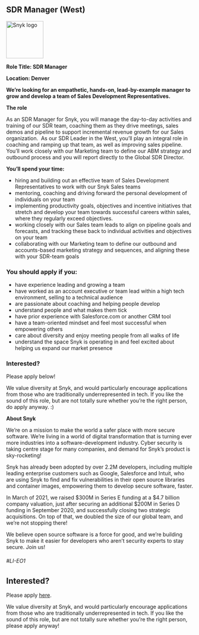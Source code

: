 SDR Manager (West)
---

<img src="https://res.cloudinary.com/snyk/image/upload/v1537345894/press-kit/brand/logo-black.png" width="100" alt="Snyk logo" />

<p><strong>Role Title: SDR Manager&nbsp;</strong></p>
<p><strong>Location: Denver</strong></p>
<p><strong>We’re looking for an empathetic, hands-on, lead-by-example manager to grow and develop a team of Sales Development Representatives.</strong></p>
<p><strong>The role</strong></p>
<p><span style="font-weight: 400;">As an SDR Manager for Snyk, you will manage the day-to-day activities and training of our SDR team, coaching them as they drive meetings, sales demos and pipeline to support incremental revenue growth for our Sales organization.&nbsp; As our SDR Leader in the West, you’ll play an integral role in coaching and ramping up that team, as well as improving sales pipeline. You’ll work closely with our Marketing team to define our ABM strategy and outbound process and you will report directly to the Global SDR Director.</span></p>
<p><strong>You’ll spend your time:</strong></p>
<ul>
<li style="font-weight: 400;"><span style="font-weight: 400;">hiring and building out an effective team of Sales Development Representatives to work with our Snyk Sales teams</span></li>
<li style="font-weight: 400;"><span style="font-weight: 400;">mentoring, coaching and driving forward the personal development of individuals on your team</span></li>
<li style="font-weight: 400;"><span style="font-weight: 400;">implementing productivity goals, objectives and incentive initiatives that stretch and develop your team towards successful careers within sales, where they regularly exceed objectives.&nbsp;</span></li>
<li style="font-weight: 400;"><span style="font-weight: 400;">working closely with our Sales team leads to align on pipeline goals and forecasts, and tracking these back to individual activities and objectives on your team</span></li>
<li style="font-weight: 400;"><span style="font-weight: 400;">collaborating with our Marketing team to define our outbound and accounts-based marketing strategy and sequences, and aligning these with your SDR-team goals</span></li>
</ul>
<h3><strong>You should apply if you:</strong></h3>
<ul>
<li style="font-weight: 400;"><span style="font-weight: 400;">have experience leading and growing a team</span></li>
<li style="font-weight: 400;"><span style="font-weight: 400;">have worked as an account executive or team lead within a high tech environment, selling to a technical audience</span></li>
<li style="font-weight: 400;"><span style="font-weight: 400;">are passionate about coaching and helping people develop</span></li>
<li style="font-weight: 400;"><span style="font-weight: 400;">understand people and what makes them tick</span></li>
<li style="font-weight: 400;"><span style="font-weight: 400;">have prior experience with Salesforce.com or another CRM tool</span></li>
<li style="font-weight: 400;"><span style="font-weight: 400;">have a team-oriented mindset and feel most successful when empowering others</span></li>
<li style="font-weight: 400;"><span style="font-weight: 400;">care about diversity and enjoy meeting people from all walks of life</span></li>
<li style="font-weight: 400;"><span style="font-weight: 400;">understand the space Snyk is operating in and feel excited about helping us expand our market presence</span></li>
</ul>
<h3><strong>Interested?</strong></h3>
<p><span style="font-weight: 400;">Please apply below!</span></p>
<p><span style="font-weight: 400;">We value diversity at Snyk, and would particularly encourage applications from those who are traditionally underrepresented in tech. If you like the sound of this role, but are not totally sure whether you’re the right person, do apply anyway. :)&nbsp;</span></p>
<p><strong>About Snyk</strong></p>
<p>We’re on a mission to make the world a safer place with more secure software. We’re living in a world of digital transformation that is turning ever more industries into a software-development industry. Cyber security is taking centre stage for many companies, and demand for Snyk’s product is sky-rocketing!</p>
<p>Snyk has already been adopted by over 2.2M developers, including multiple leading enterprise customers such as Google, Salesforce and Intuit, who are using Snyk to find and fix vulnerabilities in their open source libraries and container images, empowering them to develop secure software, faster.</p>
<p>In March of 2021, we raised $300M in Series E funding at a $4.7 billion company valuation, just after securing an additional $200M in Series D funding in September 2020, and successfully closing two strategic acquisitions. On top of that, we doubled the size of our global team, and we’re not stopping there!</p>
<p>We believe open source software is a force for good, and we’re building Snyk to make it easier for developers who aren’t security experts to stay secure. Join us!</p>
<h6>#LI-EO1&nbsp;</h6>

Interested?
---

Please apply [here](https://boards.greenhouse.io/snyk/jobs/5276637002#app).

We value diversity at Snyk, and would particularly encourage applications from those who are traditionally underrepresented in tech.
If you like the sound of this role, but are not totally sure whether you’re the right person, please apply anyway!
